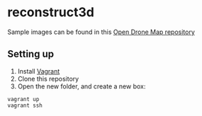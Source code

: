 # reconstruct3d

Sample images can be found in this [Open Drone Map repository](https://github.com/OpenDroneMap/odm_data)

## Setting up


1. Install [Vagrant](https://www.vagrantup.com/)
2. Clone this repository
2. Open the new folder, and create a new box:
``` 
vagrant up
vagrant ssh
```
